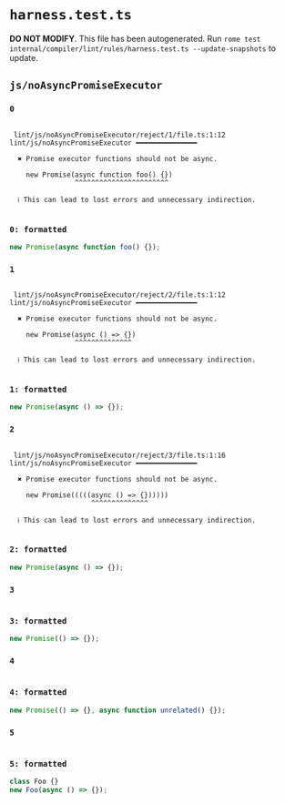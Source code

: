 # `harness.test.ts`

**DO NOT MODIFY**. This file has been autogenerated. Run `rome test internal/compiler/lint/rules/harness.test.ts --update-snapshots` to update.

## `js/noAsyncPromiseExecutor`

### `0`

```

 lint/js/noAsyncPromiseExecutor/reject/1/file.ts:1:12 lint/js/noAsyncPromiseExecutor ━━━━━━━━━━━━━━━

  ✖ Promise executor functions should not be async.

    new Promise(async function foo() {})
                ^^^^^^^^^^^^^^^^^^^^^^^

  ℹ This can lead to lost errors and unnecessary indirection.


```

### `0: formatted`

```ts
new Promise(async function foo() {});

```

### `1`

```

 lint/js/noAsyncPromiseExecutor/reject/2/file.ts:1:12 lint/js/noAsyncPromiseExecutor ━━━━━━━━━━━━━━━

  ✖ Promise executor functions should not be async.

    new Promise(async () => {})
                ^^^^^^^^^^^^^^

  ℹ This can lead to lost errors and unnecessary indirection.


```

### `1: formatted`

```ts
new Promise(async () => {});

```

### `2`

```

 lint/js/noAsyncPromiseExecutor/reject/3/file.ts:1:16 lint/js/noAsyncPromiseExecutor ━━━━━━━━━━━━━━━

  ✖ Promise executor functions should not be async.

    new Promise(((((async () => {})))))
                    ^^^^^^^^^^^^^^

  ℹ This can lead to lost errors and unnecessary indirection.


```

### `2: formatted`

```ts
new Promise(async () => {});

```

### `3`

```

```

### `3: formatted`

```ts
new Promise(() => {});

```

### `4`

```

```

### `4: formatted`

```ts
new Promise(() => {}, async function unrelated() {});

```

### `5`

```

```

### `5: formatted`

```ts
class Foo {}
new Foo(async () => {});

```
